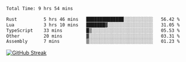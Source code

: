 <!--START_SECTION:waka-->

```txt
Total Time: 9 hrs 54 mins

Rust          5 hrs 46 mins   ██████████████░░░░░░░░░░░   56.42 %
Lua           3 hrs 10 mins   ███████▓░░░░░░░░░░░░░░░░░   31.05 %
TypeScript    33 mins         █▒░░░░░░░░░░░░░░░░░░░░░░░   05.53 %
Other         20 mins         ▓░░░░░░░░░░░░░░░░░░░░░░░░   03.31 %
Assembly      7 mins          ▒░░░░░░░░░░░░░░░░░░░░░░░░   01.23 %
```

<!--END_SECTION:waka-->

[![GitHub Streak](https://streak-stats.demolab.com?user=liptaciak&hide_border=true&border_radius=9&date_format=M%20j%5B%2C%20Y%5D&ring=5194EB&currStreakLabel=0784EB&fire=03A6EB)](https://git.io/streak-stats)
